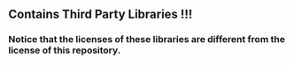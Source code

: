 ## Contains Third Party Libraries !!!
### Notice that the licenses of these libraries are different from the license of this repository.